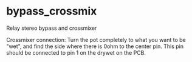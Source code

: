 # bypass_crossmix
Relay stereo bypass and crossmixer

Crossmixer connection: Turn the pot completely to what you want to be "wet", and find the side where
there is 0ohm to the center pin. This pin should be connected to pin 1 on the drywet on the PCB.
